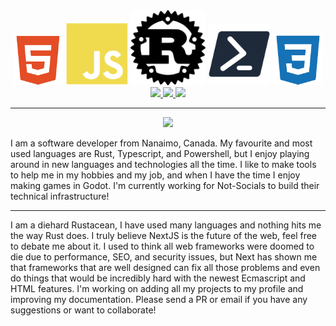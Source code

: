 <div id="header" align="center">
  <img src="https://github.com/devicons/devicon/blob/master/icons/html5/html5-plain.svg" title="HTML5" alt="HTML5" width="80" height="80">
  <img src="https://github.com/devicons/devicon/blob/master/icons/javascript/javascript-plain.svg" title="JS" alt="Javascript" width="100" height="100">
  <img src="https://github.com/devicons/devicon/blob/master/icons/rust/rust-original.svg" title="Rust" alt="Rust" width="120" height="120">
  <img src="https://github.com/devicons/devicon/blob/master/icons/powershell/powershell-plain.svg" title="PS" alt="Powershell" width="100" height="100">
  <img src="https://github.com/devicons/devicon/blob/master/icons/css3/css3-plain.svg" title="CCS3" alt="CCS3" width="80" height="80">
</div>

<div align="center">
  <a href="https://www.linkedin.com/in/michael-a-j-vitale/">
    <img src="https://img.shields.io/badge/LinkedIn-0077B5?style=for-the-badge&logo=linkedin&logoColor=white" />
  </a>
  <a href="https://leetcode.com/Rad_ish/">
    <img src="https://img.shields.io/badge/-LeetCode-FFA116?style=for-the-badge&logo=LeetCode&logoColor=black" />
  </a>
    <a href="mailto:michael@sortofrad.com">
    <img src="https://img.shields.io/badge/Email_Me!-blue?style=for-the-badge" />
  </a>
</div>

---

<div align="center" markdown="1">
  <img src="https://github-readme-stats.vercel.app/api?username=SatelliteDish&show_icons=true&theme=tokyonight&title_color="00FFFFFF">
</div>

<p>
  I am a software developer from Nanaimo, Canada. My favourite and most used languages are Rust, Typescript, and Powershell, but I enjoy playing around in new languages and technologies all the time. I like to make tools to help me in my hobbies and my job, and when I have the time I enjoy making games in Godot. I'm currently working for Not-Socials to build their technical infrastructure!
</p>

---

<p>I am a diehard Rustacean, I have used many languages and nothing hits me the way Rust does. I truly believe NextJS is the future of the web, feel free to debate me about it. I used to think all web frameworks were doomed to die due to performance, SEO, and security issues, but Next has shown me that frameworks that are well designed can fix all those problems and even do things that would be incredibly hard with the newest Ecmascript and HTML features. I'm working on adding all my projects to my profile and improving my documentation. Please send a PR or email if you have any suggestions or want to collaborate!</p>
